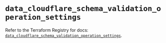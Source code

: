 # `data_cloudflare_schema_validation_operation_settings`

Refer to the Terraform Registry for docs: [`data_cloudflare_schema_validation_operation_settings`](https://registry.terraform.io/providers/cloudflare/cloudflare/5.6.0/docs/data-sources/schema_validation_operation_settings).

